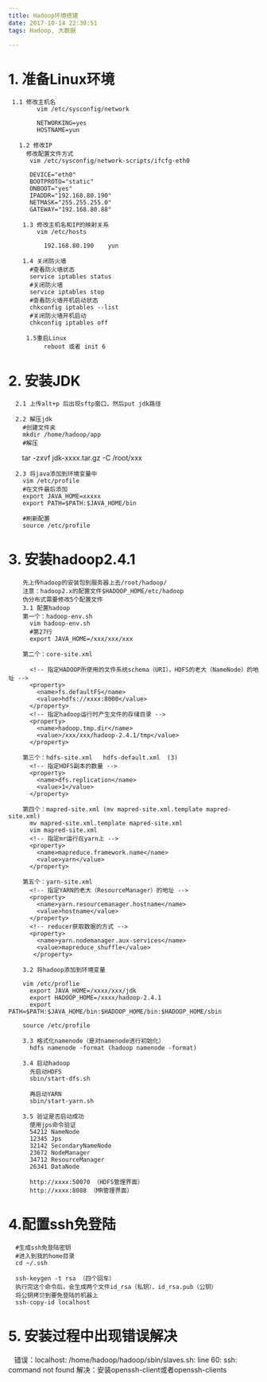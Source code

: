 ```yaml
---
title: Hadoop环境搭建
date: 2017-10-14 22:30:51
tags: Hadoop, 大数据

---
```


# 1. 准备Linux环境
     1.1 修改主机名
		    vim /etc/sysconfig/network
		
		    NETWORKING=yes
		    HOSTNAME=yun

	   1.2 修改IP
         修改配置文件方式
          vim /etc/sysconfig/network-scripts/ifcfg-eth0

          DEVICE="eth0"
          BOOTPROTO="static"           
          ONBOOT="yes"
          IPADDR="192.168.80.190"           
          NETMASK="255.255.255.0"          
          GATEWAY="192.168.80.88"            

	    1.3 修改主机名和IP的映射关系
	      	vim /etc/hosts
			
		      192.168.80.190	yun
	
        1.4 关闭防火墙
          #查看防火墙状态
          service iptables status
          #关闭防火墙
          service iptables stop
          #查看防火墙开机启动状态
          chkconfig iptables --list
          #关闭防火墙开机启动
          chkconfig iptables off
	
	     1.5重启Linux
		      reboot 或者 init 6

<!--  more  -->

# 2. 安装JDK
	  2.1 上传alt+p 后出现sftp窗口，然后put jdk路径
	
      2.2 解压jdk
        #创建文件夹
        mkdir /home/hadoop/app
        #解压
        tar -zxvf jdk-xxxx.tar.gz -C /root/xxx
		
      2.3 将java添加到环境变量中
        vim /etc/profile
        #在文件最后添加
        export JAVA_HOME=xxxxx
        export PATH=$PATH:$JAVA_HOME/bin

        #刷新配置
        source /etc/profile
		
# 3. 安装hadoop2.4.1
        先上传hadoop的安装包到服务器上去/root/hadoop/
        注意：hadoop2.x的配置文件$HADOOP_HOME/etc/hadoop
        伪分布式需要修改5个配置文件
        3.1 配置hadoop
        第一个：hadoop-env.sh
          vim hadoop-env.sh
          #第27行
          export JAVA_HOME=/xxx/xxx/xxx

        第二个：core-site.xml

          <!-- 指定HADOOP所使用的文件系统schema（URI），HDFS的老大（NameNode）的地址 -->
          <property>
            <name>fs.defaultFS</name>
            <value>hdfs://xxxx:8000</value>
          </property>
          <!-- 指定hadoop运行时产生文件的存储目录 -->
          <property>
            <name>hadoop.tmp.dir</name>
            <value>/xxx/xxx/hadoop-2.4.1/tmp</value>
          </property>

        第三个：hdfs-site.xml   hdfs-default.xml  (3)
          <!-- 指定HDFS副本的数量 -->
          <property>
            <name>dfs.replication</name>
            <value>1</value>
          </property>

        第四个：mapred-site.xml (mv mapred-site.xml.template mapred-site.xml)
          mv mapred-site.xml.template mapred-site.xml
          vim mapred-site.xml
          <!-- 指定mr运行在yarn上 -->
          <property>
            <name>mapreduce.framework.name</name>
            <value>yarn</value>
          </property>

        第五个：yarn-site.xml
          <!-- 指定YARN的老大（ResourceManager）的地址 -->
          <property>
            <name>yarn.resourcemanager.hostname</name>
            <value>hostname</value>
          </property>
          <!-- reducer获取数据的方式 -->
          <property>
            <name>yarn.nodemanager.aux-services</name>
            <value>mapreduce_shuffle</value>
           </property>

        3.2 将hadoop添加到环境变量

        vim /etc/proflie
          export JAVA_HOME=/xxxx/xxx/jdk
          export HADOOP_HOME=/xxxx/hadoop-2.4.1
          export PATH=$PATH:$JAVA_HOME/bin:$HADOOP_HOME/bin:$HADOOP_HOME/sbin

        source /etc/profile

        3.3 格式化namenode（是对namenode进行初始化）
          hdfs namenode -format (hadoop namenode -format)

        3.4 启动hadoop
          先启动HDFS
          sbin/start-dfs.sh

          再启动YARN
          sbin/start-yarn.sh

        3.5 验证是否启动成功
          使用jps命令验证
          54212 NameNode
          12345 Jps
          32142 SecondaryNameNode
          23672 NodeManager
          34712 ResourceManager
          26341 DataNode

          http://xxxx:50070 （HDFS管理界面）
          http://xxxx:8088 （MR管理界面）
		
# 4.配置ssh免登陆
      #生成ssh免登陆密钥
      #进入到我的home目录
      cd ~/.ssh

      ssh-keygen -t rsa （四个回车）
      执行完这个命令后，会生成两个文件id_rsa（私钥）、id_rsa.pub（公钥）
      将公钥拷贝到要免登陆的机器上
      ssh-copy-id localhost

# 5. 安装过程中出现错误解决
    错误：localhost: /home/hadoop/hadoop/sbin/slaves.sh: line 60: ssh: command not found
    解决：安装openssh-client或者openssh-clients

